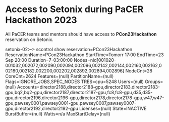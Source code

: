 # Access to Setonix during PaCER Hackathon 2023

All PaCER teams and mentors should have access to __PCon23Hackathon__ reservation on Setonix.


  setonix-02:~> scontrol show reservation=PCon23Hackathon
  ReservationName=PCon23Hackathon StartTime=Tomorr 17:00 EndTime=23 Sep 20:00 Duration=7-03:00:00
  Nodes=nid[001020-001032,002072,002090,002094,002096,002142,002144,002160,002162,002180,002182,002200,002202,002892,002894,002896] NodeCnt=28 CoreCnt=2624 Features=(null) PartitionName=(null)
  Flags=IGNORE_JOBS,SPEC_NODES
  TRES=cpu=5248
  Users=(null) Groups=(null) Accounts=director2188,director2188-gpu,director2183,director2183-gpu,bq2,bq2-gpu,director2187,director2187-gpu,fc8,fc8-gpu,d35,d35-gpu,director2196,director2196-gpu,director2178,director2178-gpu,w47,w47-gpu,pawsey0001,pawsey0001-gpu,pawsey0007,pawsey0007-gpu,director2192,director2192-gpu
  Licenses=(null) State=INACTIVE BurstBuffer=(null) Watts=n/a
  MaxStartDelay=(null)
